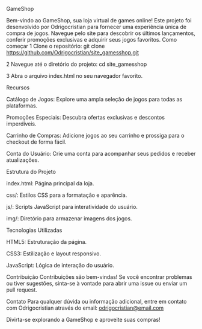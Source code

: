 GameShop

Bem-vindo ao GameShop, sua loja virtual de games online! Este projeto foi desenvolvido por Odrigocristian para fornecer uma experiência única de compra de jogos. Navegue pelo site para descobrir os últimos lançamentos, conferir promoções exclusivas e adquirir seus jogos favoritos.
Como começar
1 Clone o repositório:
git clone https://github.com/Odrigocristian/site_gamesshop.git

2 Navegue até o diretório do projeto:
cd site_gamesshop

3 Abra o arquivo index.html no seu navegador favorito.

Recursos

Catálogo de Jogos: Explore uma ampla seleção de jogos para todas as plataformas.

Promoções Especiais: Descubra ofertas exclusivas e descontos imperdíveis.

Carrinho de Compras: Adicione jogos ao seu carrinho e prossiga para o checkout de forma fácil.

Conta do Usuário: Crie uma conta para acompanhar seus pedidos e receber atualizações.

Estrutura do Projeto

index.html: Página principal da loja.

css/: Estilos CSS para a formatação e aparência.

js/: Scripts JavaScript para interatividade do usuário.

img/: Diretório para armazenar imagens dos jogos.

Tecnologias Utilizadas

HTML5: Estruturação da página.

CSS3: Estilização e layout responsivo.

JavaScript: Lógica de interação do usuário.

Contribuição
Contribuições são bem-vindas! Se você encontrar problemas ou tiver sugestões, sinta-se à vontade para abrir uma issue ou enviar um pull request.

Contato
Para qualquer dúvida ou informação adicional, entre em contato com Odrigocristian através do email: odrigocristian@email.com

Divirta-se explorando a GameShop e aproveite suas compras!

